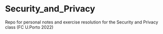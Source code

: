 # Security_and_Privacy
Repo for personal notes and exercise resolution for the Security and Privacy class (FC U.Porto 2022)

